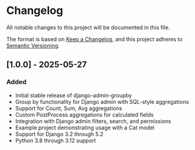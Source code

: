 # Changelog

All notable changes to this project will be documented in this file.

The format is based on [Keep a Changelog](https://keepachangelog.com/en/1.0.0/),
and this project adheres to [Semantic Versioning](https://semver.org/spec/v2.0.0.html).

## [1.0.0] - 2025-05-27

### Added
- Initial stable release of django-admin-groupby
- Group by functionality for Django admin with SQL-style aggregations
- Support for Count, Sum, Avg aggregations
- Custom PostProcess aggregations for calculated fields
- Integration with Django admin filters, search, and permissions
- Example project demonstrating usage with a Cat model
- Support for Django 3.2 through 5.2
- Python 3.8 through 3.12 support
